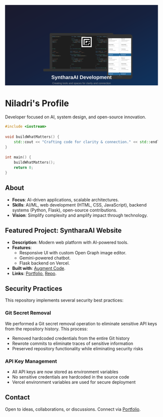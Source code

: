 <div align="center">
  <img src="assets/images/og-image-devices.svg" alt="SyntharaAI Development" width="800">
</div>

# Niladri's Profile

Developer focused on AI, system design, and open-source innovation.

```cpp
#include <iostream>

void buildWhatMatters() {
    std::cout << "Crafting code for clarity & connection." << std::endl;
}

int main() {
    buildWhatMatters();
    return 0;
}
```

## About

- **Focus**: AI-driven applications, scalable architectures.
- **Skills**: AI/ML, web development (HTML, CSS, JavaScript), backend systems (Python, Flask), open-source contributions.
- **Vision**: Simplify complexity and amplify impact through technology.

## Featured Project: SyntharaAI Website

- **Description**: Modern web platform with AI-powered tools.
- **Features**:
  - Responsive UI with custom Open Graph image editor.
  - Gemini-powered chatbot.
  - Flask backend on Vercel.
- **Built with**: [Augment Code](https://www.augmentcode.com/).
- **Links**: [Portfolio](bniladridas.github.io), [Repo](#).

## Security Practices

This repository implements several security best practices:

### Git Secret Removal

We performed a Git secret removal operation to eliminate sensitive API keys from the repository history. This process:

- Removed hardcoded credentials from the entire Git history
- Rewrote commits to eliminate traces of sensitive information
- Preserved repository functionality while eliminating security risks

### API Key Management

- All API keys are now stored as environment variables
- No sensitive credentials are hardcoded in the source code
- Vercel environment variables are used for secure deployment

## Contact

Open to ideas, collaborations, or discussions. Connect via [Portfolio](bniladridas.github.io).